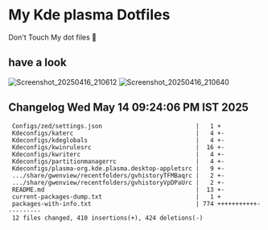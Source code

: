 # My Kde plasma Dotfiles
  Don't Touch My dot files 🙂
 
## have a look
![Screenshot_20250416_210612](https://github.com/user-attachments/assets/650244d5-776e-4b31-96fb-10811a3cfa27)
![Screenshot_20250416_210640](https://github.com/user-attachments/assets/07fac3d3-7ce1-4f10-ad4c-1ffa33ed7e84)
 
## Changelog Wed May 14 09:24:06 PM IST 2025
```
 Configs/zed/settings.json                          |   1 +
 Kdeconfigs/katerc                                  |   4 +-
 Kdeconfigs/kdeglobals                              |   4 +-
 Kdeconfigs/kwinrulesrc                             |  16 +-
 Kdeconfigs/kwriterc                                |   4 +-
 Kdeconfigs/partitionmanagerrc                      |   4 +-
 Kdeconfigs/plasma-org.kde.plasma.desktop-appletsrc |   9 +-
 .../share/gwenview/recentfolders/gvhistoryTFMBaqrc |   2 +-
 .../share/gwenview/recentfolders/gvhistoryVpDPaUrc |   2 +-
 README.md                                          |  13 +-
 current-packages-dump.txt                          |   1 +
 packages-with-info.txt                             | 774 +++++++++++----------
 12 files changed, 410 insertions(+), 424 deletions(-)
```
 

